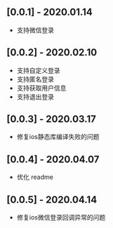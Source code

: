 ## [0.0.1] - 2020.01.14

* 支持微信登录

## [0.0.2] - 2020.02.10

* 支持自定义登录
* 支持匿名登录
* 支持获取用户信息
* 支持退出登录

## [0.0.3] - 2020.03.17

* 修复ios静态库编译失败的问题

## [0.0.4] - 2020.04.07

* 优化 readme

## [0.0.5] - 2020.04.14

* 修复ios微信登录回调异常的问题
